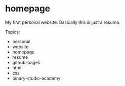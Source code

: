 # homepage
My first personal website. Basically this is just a résumé.

Topics: 
- personal
- website
- homepage
- resume
- github-pages
- html
- css
- binary-studio-academy
